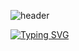![header](https://capsule-render.vercel.app/api?type=waving&color=gradient&customColorList=10,11&height=300&section=header&text=yakcom&fontSize=80&fontAlignY=35&descAlignY=55&animation=fadeIn&desc=Ilya%20Miller&fontColor=c9d1d9)

[![Typing SVG](https://readme-typing-svg.herokuapp.com?font=Fira+Code&duration=2000&pause=1000000&color=A67635&width=435&lines=Welcome+to+my+GitHub+profile)](https://git.io/typing-svg)
